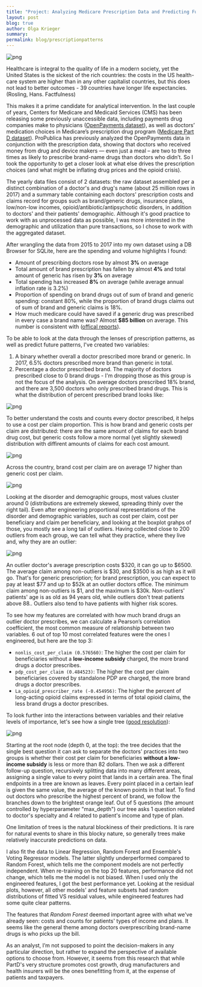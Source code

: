 ```yaml
---
title: "Project: Analyzing Medicare Prescription Data and Predicting Future Prescription Patterns."
layout: post
blog: true
author: Olga Krieger
summary:
permalink: blog/prescriptionpatterns
---
```


![png](/assets/images/posts/PardD/main.png)

Healthcare is integral to the quality of life in a modern society, yet the United States is the sickest of the rich countries: the costs in the US health-care system are higher than in any other capitalist countries, but this does not lead to better outcomes - 39 countries have longer life expectancies. (Rosling, Hans. Factfulness)

This makes it a prime candidate for analytical intervention. In the last couple of years, Centers for Medicare and Medicaid Services (CMS) has been releasing some previously unaccessible data, including payments drug companies make to physicians ([OpenPayments dataset](https://www.cms.gov/OpenPayments/Explore-the-Data/Dataset-Downloads.html)), as well as doctors’ medication choices in Medicare’s prescription drug program ([Medicare Part D dataset](https://www.cms.gov/Research-Statistics-Data-and-Systems/Statistics-Trends-and-Reports/Medicare-Provider-Charge-Data/Part-D-Prescriber.html)). ProPublica has previously analyzed the OpenPayments data in conjunction with the prescription data, showing that doctors who received money from drug and device makers — even just a meal – are two to three times as likely to prescribe brand-name drugs than doctors who didn’t. So I took the opportunity to get a closer look at what else drives the prescription choices (and what might be inflating drug prices and the opioid crisis).

The yearly data files consist of 2 datasets: the raw dataset assembled per a distinct combination of a doctor's and drug's name (about 25 million rows in 2017) and a summary table containing each doctors' prescription costs and claims record for groups such as brand/generic drugs, insurance plans, low/non-low incomes, opioid/antibiotic/antipsychotic disorders, in addition to doctors' and their patients' demographic. Although it's good practice to work with as unprocessed data as possible, I was more interested in the demographic and utilization than pure transactions, so I chose to work with the aggregated dataset. 

After wrangling the data from 2015 to 2017 into my own dataset using a DB Browser for SQLite, here are the spending and volume highlights I found:

- Amount of prescribing doctors rose by almost **3%** on average
- Total amount of brand prescription has fallen by almost **4%** and total amount of generic has risen by **3%** on average
- Total spending has increased **8%** on average (while average annual inflation rate is 3.2%)
- Proportion of spending on brand drugs out of sum of brand and generic spending: constant 80%, while the proportion of brand drugs claims out of sum of brand and generic claims is 18%.
- How much medicare could have saved if a generic drug was prescribed in every case a brand name was? Almost **$85 billion** on average. This number is consistent with ([offical reports](https://accessiblemeds.org/sites/default/files/2017-07/2017-AAM-Access-Savings-Report-2017-web2.pdf)). 

To be able to look at the data through the lenses of prescription patterns, as well as predict future patterns, I've created two variables:

1. A binary whether overall a doctor prescribed more brand or generic. In 2017, 6.5% doctors prescribed more brand than generic in total. 
2. Percentage a doctor prescribed brand. The majority of doctors prescribed close to 0 brand drugs - I'm dropping those as this group is not the focus of the analysis. On average doctors prescribed 18% brand, and there are 3,500 doctors who only prescribed brand drugs. This is what the distribution of percent prescribed brand looks like:

![png](/assets/images/posts/PardD/percentbrand,count2.png)

To better understand the costs and counts every doctor prescribed, it helps to use a cost per claim proportion. This is how brand and generic costs per claim are distributed: there are the same amount of claims for each brand drug cost, but generic costs follow a more normal (yet slightly skewed) distribution with diffirent amounts of claims for each cost amount. 

![png](/assets/images/posts/PardD/distribution_costperclaim.png)

Across the country, brand cost per claim are on average 17 higher than generic cost per claim.

![png](/assets/images/posts/PardD/costperclaim,state.png)

Looking at the disorder and demographic groups, most values cluster around 0 (distributions are extremely skewed, spreading thinly over the right tail). Even after engineering proportional representations of the disorder and demographic variables, such as cost per claim, cost per beneficiary and claim per beneficiary, and looking at the boxplot grahps of those, you mostly see a long tail of outliers. Having collected close to 200 outliers from each group, we can tell what they practice, where they live and, why they are an outlier:
  
![png](/assets/images/posts/PardD/outliers3together.png)


An outlier doctor's average prescription costs $320, it can go up to $6500. The average claim among non-outliers is $30, and $3500 is as high as it will go. That's for generic prescription; for brand prescription, you can expect to pay at least $77 and up to $52k at an outlier doctors office. The minimum claim among non-outliers is $1, and the maximum is $30k. Non-outliers' patients' age is as old as 94 years old, while outliers don't treat patients above 88.. Outliers also tend to have patients with higher risk scores.

To see how my features are correlated with how much brand drugs an outlier doctor prescribes, we can calculate a Pearson’s correlation coefficient, the most common measure of relationship between two variables. 6 out of top 10 most correlated features were the ones I engineered, but here are the top 3:

- `nonlis_cost_per_claim (0.576560)`: The higher the cost per claim for beneficiaries without a **low-income subsidy** charged, the more brand drugs a doctor prescribes. 
- `pdp_cost_per_claim (0.484523)`: The higher the cost per claim beneficiaries covered by standalone PDP are charged, the more brand drugs a doctor prescribes. 
- `La_opioid_prescriber_rate (-0.454956)`: The higher the percent of long-acting opioid claims expressed in terms of total opioid claims, the less brand drugs a doctor prescribes. 

To look further into the interactions between variables and their relative levels of importance, let's see how a single tree  ([good resolution](https://github.com/olgadk7/healthcare/blob/master/images/tree_final_all_dummy_sparse.png)):

![png](/assets/images/posts/PardD/tree_final_all_dummy_sparse.png)

Starting at the root node (depth 0, at the top): the tree decides that the single best question it can ask to separate the doctors' practices into two groups is whether their cost per claim for beneficiaries **without a low-income subsidy** is less or more than 82 dollars. Then we ask a different follow-up question, recursively splitting data into many different areas, assigning a single value to every point that lands in a certain area. The final endpoints in a tree are known as leaves. Every point placed in a certain leaf is given the same value, the average of the known points in that leaf. To find out doctors who prescribe the highest percent of brand, we follow the branches down to the brightest orange leaf. Out of 5 questions (the amount controlled by hyperparameter "max_depth") our tree asks 1 question related to doctor's specialty and 4 related to patient's income and type of plan. 

One limitation of trees is the natural blockiness of their predictions. It is rare for natural events to share in this blocky nature, so generally trees make relatively inaccurate predictions on data. 

I also fit the data to Linear Regression, Random Forest and Ensemble's Voting Regressor models. The latter slightly underperformed compared to Random Forest, which tells me the component models are not perfectly independent. When re-training on the top 20 features, performance did not change, which tells me the model is not biased. When I used only the engineered features, I got the best performance yet. Looking at the residual plots, however, all other models' and feature subsets had random distributions of fitted VS residual values, while engineered features had some quite clear patterns.

The features that *Random Forest* deemed important agree with what we've already seen: costs and counts for patients' types of income and plans. It seems like the general theme among doctors overprescribing brand-name drugs is who picks up the bill. 

As an analyst, I’m not supposed to point the decision-makers in any particular direction, but rather to expand the perspective of available options to choose from. However, it seems from this research that while PartD's very structure promotes cost growth, drug manufacturers and health insurers will be the ones benefitting from it, at the expense of patients and taxpayers.
 
